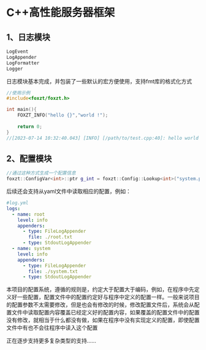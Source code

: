 # C++高性能服务器框架

## 1、日志模块
```c++
LogEvent
LogAppender
LogFormatter
Logger
```
日志模块基本完成，并包装了一些默认的宏方便使用，支持fmt库的格式化方式
```cpp
//使用示例
#include<foxzt/foxzt.h>

int main(){
    FOXZT_INFO("hello {}","world !");
    
    return 0;
}
//[2023-07-14 10:32:40.043] [INFO] [/path/to/test.cpp:40]: hello world !
```
## 2、配置模块
```cpp
//通过这种方式生成一个配置信息
foxzt::ConfigVar<int>::ptr g_int = foxzt::Config::Lookup<int>("system.port", 8080, "system port");
```
后续还会支持从yaml文件中读取相应的配置，例如：
```yaml
#log.yml
logs:
  - name: root
    level: info
    appenders:
      - type: FileLogAppender
        file: ./root.txt
      - type: StdoutLogAppender
  - name: system
    level: info
    appenders:
      - type: FileLogAppender
        file: ./system.txt
      - type: StdoutLogAppender
```
本项目的配置系统，遵循的规则是，约定大于配置大于编码，例如，在程序中先定义好一些配置，配置文件中的配置约定好与程序中定义的配置一样。一般来说项目的配置参数不太需要修改，但是也会有修改的时候，修改配置文件后，系统会从配置文件中读取配置内容覆盖已经定义好的配置内容，如果覆盖的配置文件中的配置没有修改，就相当于什么都没有做，如果在程序中没有实现定义的配置，即使配置文件中有也不会往程序中读入这个配置

正在逐步支持更多复杂类型的支持……